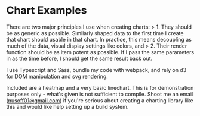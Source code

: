 # Chart Examples

There are two major principles I use when creating charts:
    > 1. They should be as generic as possible. Similarly shaped data to the first time I create that chart should usable in that chart. In practice, this means decoupling as much of the data, visual display settings like colors, and 
    > 2. Their render function should be as item potent as possible. If I pass the same parameters in as the time before, I should get the same result back out.


I use Typescript and Sass, bundle my code with webpack, and rely on d3 for DOM manipulation and svg rendering.


Included are a heatmap and a very basic linechart. This is for demonstration purposes only - what's given is not sufficient to compile. Shoot me an email (nusoff01@gmail.com) if you're serious about creating a charting library like this and would like help setting up a build system.